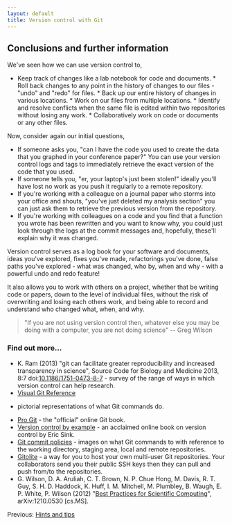 ```yaml
---
layout: default
title: Version control with Git  
---
```

## Conclusions and further information

We've seen how we can use version control to,

* Keep track of changes like a lab notebook for code and documents.  * Roll
back changes to any point in the history of changes to our files - "undo" and
"redo" for files.  * Back up our entire history of changes in various
locations.  * Work on our files from multiple locations.  * Identify and
resolve conflicts when the same file is edited within two repositories without
losing any work.  * Collaboratively work on code or documents or any other
files.

Now, consider again our initial questions,

* If someone asks you, "can I have the code you used to create the data that
you graphed in your conference paper?" You can use your version control logs
and tags to immediately retrieve the exact version of the code that you used.
* If someone tells you, "er, your laptop's just been stolen!" ideally you'll
have lost no work as you push it regularly to a remote repository. 
* If you're working with a colleague on a journal paper who storms into your
office and shouts, "you've just deleted my analysis section" you can just ask
them to retrieve the previous version from the repository.  
* If you're working with colleagues on a code and you find that a function 
you wrote has been rewritten and you want to know why, you could just look 
through the logs at the commit messages and, hopefully, these'll explain why 
it was changed.

Version control serves as a log book for your software and documents, ideas
you've explored, fixes you've made, refactorings you've done, false paths
you've explored - what was changed, who by, when and why - with a powerful undo
and redo feature!

It also allows you to work with others on a project, whether that be writing
code or papers, down to the level of individual files, without the risk of
overwriting and losing each others work, and being able to record and
understand who changed what, when, and why. 

> "If you are not using version control then, whatever else you may be doing
with a computer, you are not doing science" -- Greg Wilson

### Find out more...

* K. Ram  (2013) "git can facilitate greater reproducibility and increased
transparency in science", Source Code for Biology and Medicine 2013, 8:7
doi:[10.1186/1751-0473-8-7](http://dx.doi.org/10.1186/1751-0473-8-7) - survey
of the range of ways in which version control can help research.  
* [Visual Git Reference](http://marklodato.github.com/visual-git-guide/index-en.html)
- pictorial representations of what Git commands do.  
* [Pro Git](http://git-scm.com/book) - the "official" online Git book.  
* [Version control by example](http://www.ericsink.com/vcbe/) - an acclaimed online book
on version control by Eric Sink.  
* [Git commit policies](http://osteele.com/posts/2008/05/commit-policies) - images on what
Git commands to with reference to the working directory, staging area, local
and remote repositories.  
* [Gitolite](https://github.com/sitaramc/gitolite) - a way for you to host 
your own multi-user Git repositories. Your collaborators send you their public
SSH keys then they can pull and push from/to the repositories.  
* G. Wilson, D. A. Aruliah, C. T. Brown, N. P. Chue
Hong, M. Davis, R. T. Guy, S. H. D. Haddock, K. Huff, I. M. Mitchell, M.
Plumbley, B. Waugh, E. P. White, P. Wilson (2012) "[Best Practices for
Scientific Computing](http://arxiv.org/abs/1210.0530)", arXiv:1210.0530
[cs.MS].

Previous: [Hints and tips](8_HintsAndTips)

